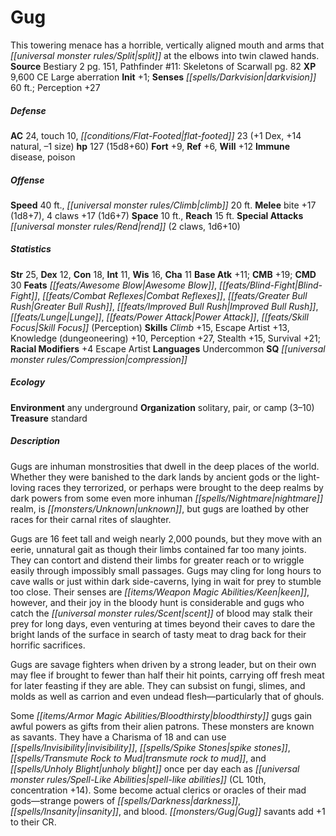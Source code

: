 ﻿---
cssclass: [monsters]
title1: Gug
desc_short: This towering menace has a horrible, vertically aligned mouth and arms
  that split at the elbows into twin clawed hands.
title2: Gug
CR: 10
sources:
- name: Bestiary 2
  page: 151
  link: http://paizo.com/pathfinderRPG/v5748btpy8hif
- name: 'Pathfinder #11: Skeletons of Scarwall'
  page: 82
  link: http://paizo.com/pathfinder/adventurePath/curseOfTheCrimsonThrone/v5748btpy83yw
XP: 9600
alignment: CE
size: Large
type: aberration
initiative:
  bonus: 1
senses:
  darkvision: 60
AC:
  AC: 24
  touch: 10
  flat_footed: 23
  components:
    dex: 1
    natural: 14
    size: -1
HP:
  HP: 127
  long: 15d8+60
saves:
  fort: 9
  ref: 6
  will: 12
immunities:
- disease
- poison
speeds:
  base: 40
  climb: 20
attacks:
  melee:
  - - text: bite +17 (1d8+7)
      entries:
      - - damage: 1d8+7
      attack: bite
      bonus:
      - 17
    - text: 4 claws +17 (1d6+7)
      entries:
      - - damage: 1d6+7
      count: 4
      attack: claws
      bonus:
      - 17
  special:
  - rend (2 claws, 1d6+10)
space: 10
reach: 15
ability_scores:
  STR: 25
  DEX: 12
  CON: 18
  INT: 11
  WIS: 16
  CHA: 11
BAB: 11
CMB: 19
CMD: 30
feats:
- name: Awesome Blow
- name: Blind-Fight
- name: Combat Reflexes
- name: Greater Bull Rush
- name: Improved Bull Rush
- name: Lunge
- name: Power Attack
- name: Skill Focus (Perception)
skills:
  Climb: 15
  Escape Artist: 13
  Knowledge (dungeoneering): 10
  Perception: 27
  Stealth: 15
  Survival: 21
  _racial_mods:
    Escape Artist:
      _: 4
languages:
- Undercommon
special_qualities:
- compression
ecology:
  environment: any underground
  organization: solitary, pair, or camp (3-10)
  treasure_type: standard
desc_long: |-
  Gugs are inhuman monstrosities that dwell in the deep places of the world. Whether they were banished to the dark lands by ancient gods or the light-loving races they terrorized, or perhaps were brought to the deep realms by dark powers from some even more inhuman nightmare realm, is unknown, but gugs are loathed by other races for their carnal rites of slaughter.

  Gugs are 16 feet tall and weigh nearly 2,000 pounds, but they move with an eerie, unnatural gait as though their limbs contained far too many joints. They can contort and distend their limbs for greater reach or to wriggle easily through impossibly small passages. Gugs may cling for long hours to cave walls or just within dark side-caverns, lying in wait for prey to stumble too close. Their senses are keen, however, and their joy in the bloody hunt is considerable and gugs who catch the scent of blood may stalk their prey for long days, even venturing at times beyond their caves to dare the bright lands of the surface in search of tasty meat to drag back for their horrific sacrifices.

  Gugs are savage fighters when driven by a strong leader, but on their own may flee if brought to fewer than half their hit points, carrying off fresh meat for later feasting if they are able. They can subsist on fungi, slimes, and molds as well as carrion and even undead flesh-particularly that of ghouls.

  Some bloodthirsty gugs gain awful powers as gifts from their alien patrons. These monsters are known as savants. They have a Charisma of 18 and can use invisibility, spike stones, transmute rock to mud, and unholy blight once per day each as spell-like abilities (CL 10th, concentration +14). Some become actual clerics or oracles of their mad gods-strange powers of darkness, insanity, and blood. Gug savants add +1 to their CR.

---

# Gug
This towering menace has a horrible, vertically aligned mouth and arms that _[[universal monster rules/Split|split]]_ at the elbows into twin clawed hands.
**Source** Bestiary 2 pg. 151, Pathfinder #11: Skeletons of Scarwall pg. 82
**XP** 9,600
CE Large aberration
**Init** +1; **Senses** _[[spells/Darkvision|darkvision]]_ 60 ft.; Perception +27

##### Defense

**AC** 24, touch 10, _[[conditions/Flat-Footed|flat-footed]]_ 23 (+1 Dex, +14 natural, –1 size)
**hp** 127 (15d8+60)
**Fort** +9, **Ref** +6, **Will** +12
**Immune** disease, poison

##### Offense
**Speed** 40 ft., _[[universal monster rules/Climb|climb]]_ 20 ft.
**Melee** bite +17 (1d8+7), 4 claws +17 (1d6+7)
**Space** 10 ft., **Reach** 15 ft.
**Special Attacks** _[[universal monster rules/Rend|rend]]_ (2 claws, 1d6+10)

##### Statistics
**Str** 25, **Dex** 12, **Con** 18, **Int** 11, **Wis** 16, **Cha** 11
**Base Atk** +11; **CMB** +19; **CMD** 30
**Feats** _[[feats/Awesome Blow|Awesome Blow]]_, _[[feats/Blind-Fight|Blind-Fight]]_, _[[feats/Combat Reflexes|Combat Reflexes]]_, _[[feats/Greater Bull Rush|Greater Bull Rush]]_, _[[feats/Improved Bull Rush|Improved Bull Rush]]_, _[[feats/Lunge|Lunge]]_, _[[feats/Power Attack|Power Attack]]_, _[[feats/Skill Focus|Skill Focus]]_ (Perception)
**Skills** _Climb_ +15, Escape Artist +13, Knowledge (dungeoneering) +10, Perception +27, Stealth +15, Survival +21; **Racial Modifiers** +4 Escape Artist
**Languages** Undercommon
**SQ** _[[universal monster rules/Compression|compression]]_

##### Ecology

**Environment** any underground
**Organization** solitary, pair, or camp (3–10)
**Treasure** standard

##### Description

Gugs are inhuman monstrosities that dwell in the deep places of the world. Whether they were banished to the dark lands by ancient gods or the light-loving races they terrorized, or perhaps were brought to the deep realms by dark powers from some even more inhuman _[[spells/Nightmare|nightmare]]_ realm, is _[[monsters/Unknown|unknown]]_, but gugs are loathed by other races for their carnal rites of slaughter.

Gugs are 16 feet tall and weigh nearly 2,000 pounds, but they move with an eerie, unnatural gait as though their limbs contained far too many joints. They can contort and distend their limbs for greater reach or to wriggle easily through impossibly small passages. Gugs may cling for long hours to cave walls or just within dark side-caverns, lying in wait for prey to stumble too close. Their senses are _[[items/Weapon Magic Abilities/Keen|keen]]_, however, and their joy in the bloody hunt is considerable and gugs who catch the _[[universal monster rules/Scent|scent]]_ of blood may stalk their prey for long days, even venturing at times beyond their caves to dare the bright lands of the surface in search of tasty meat to drag back for their horrific sacrifices.

Gugs are savage fighters when driven by a strong leader, but on their own may flee if brought to fewer than half their hit points, carrying off fresh meat for later feasting if they are able. They can subsist on fungi, slimes, and molds as well as carrion and even undead flesh—particularly that of ghouls.

Some _[[items/Armor Magic Abilities/Bloodthirsty|bloodthirsty]]_ gugs gain awful powers as gifts from their alien patrons. These monsters are known as savants. They have a Charisma of 18 and can use _[[spells/Invisibility|invisibility]]_, _[[spells/Spike Stones|spike stones]]_, _[[spells/Transmute Rock to Mud|transmute rock to mud]]_, and _[[spells/Unholy Blight|unholy blight]]_ once per day each as _[[universal monster rules/Spell-Like Abilities|spell-like abilities]]_ (CL 10th, concentration +14). Some become actual clerics or oracles of their mad gods—strange powers of _[[spells/Darkness|darkness]]_, _[[spells/Insanity|insanity]]_, and blood. _[[monsters/Gug|Gug]]_ savants add +1 to their CR.